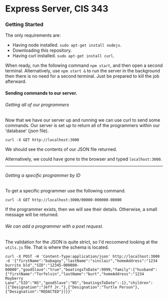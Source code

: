 # Express Server, CIS 343

### Getting Started

The only requirements are:
* Having node installed. `sudo apt-get install nodejs`.
* Downloading this repository.
* Having curl installed. `sudo apt-get install curl`.

When ready, run the following command `npm start`, and then open a second terminal.
Alternatively, use `npm start &` to run the server in the background then there is no need for a second terminal. Just be prepared to kill the job afterward.

#### Sending commands to our server.

###### Getting all of our programmers

Now that we have our server up and running we can use curl to send some commands. Our server is set up to return all of the programmers within our 'database' (json file).
```
curl -X GET http://localhost:3000
```
We should see the contents of our JSON file returned.

Alternatively, we could have gone to the browser and typed `localhost:3000`.

---
###### Getting a specific programmer by ID

To get a specific programmer use the following command.
```
curl -X GET http://localhost:3000/00000-000000-00000
```

If the programmer exists, then we will see their details. Otherwise, a small message will be returned.


###### We can add a programmer with a post request.

The validation for the JSON is quite strict, so I'd reccomend looking at the `utils.js` file. That is where the schema is located.

```
curl -X POST -H 'Content-Type:application/json' http://localhost:3000 -d '{"firstName":"babagoy","lastName":"sinclair","homeAddress":"1234 burrito bld","SID":"12345-000000-00000","goodSlave":"true","beatingsToDate":9999,"family":{"husband":{"firstName":"Torfelvin","lastName":"burt","homeAddress":"1234 Mayberry Lane","SID":"NS","goodSlave":"NS","beatingsToDate":-1},"children":[{"Designation":"Jeff Jr."},{"Designation":"Turtle Person"},{"Designation":"REDACTED"}]}}'
```


